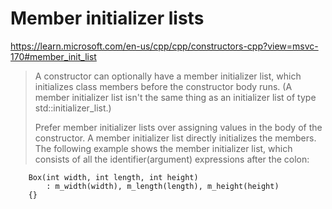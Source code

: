 # Member initializer lists
https://learn.microsoft.com/en-us/cpp/cpp/constructors-cpp?view=msvc-170#member_init_list

>A constructor can optionally have a member initializer list, which initializes class members before the constructor body runs. (A member initializer list isn't the same thing as an initializer list of type std::initializer_list<T>.)
>
>Prefer member initializer lists over assigning values in the body of the constructor. A member initializer list directly initializes the members. The following example shows the member initializer list, which consists of all the identifier(argument) expressions after the colon:
```
    Box(int width, int length, int height)
        : m_width(width), m_length(length), m_height(height)
    {}
```
